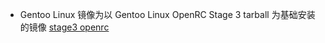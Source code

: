 + Gentoo Linux 镜像为以 Gentoo Linux OpenRC Stage 3 tarball 为基础安装的镜像 [stage3 openrc](https://distfiles.gentoo.org/releases/amd64/autobuilds/20240407T165048Z/stage3-amd64-openrc-20240407T165048Z.tar.xz)

